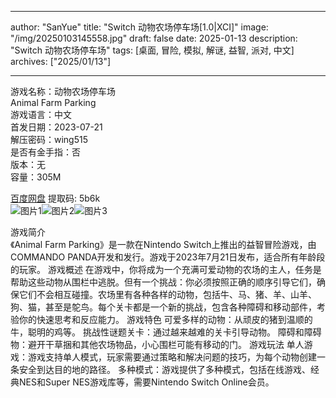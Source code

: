 
---
author: "SanYue"
title: "Switch 动物农场停车场[1.0|XCI]"
image: "/img/20250103145558.jpg"
draft: false
date: 2025-01-13
description: "Switch 动物农场停车场"
tags: [桌面, 冒险, 模拟, 解谜, 益智, 派对, 中文]
archives: ["2025/01/13"]

---

游戏名称：动物农场停车场   
Animal Farm Parking    
游戏语言：中文  
首发日期：2023-07-21  
解压密码：wing515  
是否有金手指：否  
版本：无   
容量：305M

[百度网盘](https://pan.baidu.com/s/1xQvpZScnWBOFYlfuTZ9g1A) 提取码: 5b6k  
![图片1](/img/ec105e.jpg)![图片2](/img/b5b7ac.jpg)![图片3](/img/78f359.jpg)  

游戏简介  
《Animal Farm Parking》是一款在Nintendo Switch上推出的益智冒险游戏，由COMMANDO PANDA开发和发行。游戏于2023年7月21日发布，适合所有年龄段的玩家。
游戏概述
在游戏中，你将成为一个充满可爱动物的农场的主人，任务是帮助这些动物从围栏中逃脱。但有一个挑战：你必须按照正确的顺序引导它们，确保它们不会相互碰撞。农场里有各种各样的动物，包括牛、马、猪、羊、山羊、狗、猫，甚至是鸵鸟。每个关卡都是一个新的挑战，包含各种障碍和移动部件，考验你的快速思考和反应能力。
游戏特色
可爱多样的动物：从顽皮的猪到温顺的牛，聪明的鸡等。
挑战性谜题关卡：通过越来越难的关卡引导动物。
障碍和障碍物：避开干草捆和其他农场物品，小心围栏可能有移动的门。
游戏玩法
单人游戏：游戏支持单人模式，玩家需要通过策略和解决问题的技巧，为每个动物创建一条安全到达目的地的路径。
多种模式：游戏提供了多种模式，包括在线游戏、经典NES和Super NES游戏库等，需要Nintendo Switch Online会员。
